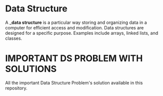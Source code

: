 # Data Structure
A ___data structure__ is a particular way storing and organizing data in a computer for efficient access and modification.
Data structures are designed for a specific purpose. Examples include arrays, linked lists, and classes.

# IMPORTANT DS PROBLEM WITH SOLUTIONS
All the important Data Structure Problem's solution available in this repository.

